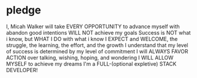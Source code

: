 # pledge

I, Micah Walker will take EVERY OPPORTUNITY to advance myself with abandon
good intentions WILL NOT achieve my goals 
Success is NOT what i know, but WHAT I DO with what i know
I EXPECT and WELCOME, the struggle, the learning, the effort, and the growth
I understand that my level of success is determined by my level of commitment
I will ALWAYS FAVOR ACTION over talking, wishing, hoping, and wondering
I WILL ALLOW MYSELF to achieve my dreams
I'm a FULL-(optional expletive) STACK DEVELOPER!
